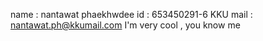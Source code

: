 name : nantawat phaekhwdee
id : 653450291-6
KKU mail : nantawat.ph@kkumail.com
I'm very cool , you know me